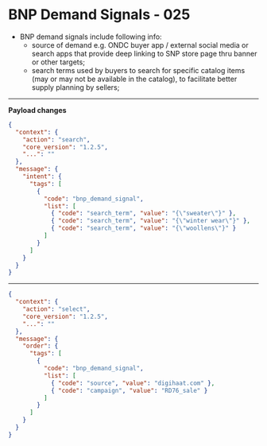 # BNP Demand Signals - 025
- BNP demand signals include following info:
  - source of demand e.g. ONDC buyer app / external social media or search apps that provide deep linking to SNP store page thru banner or other targets;
  - search terms used by buyers to search for specific catalog items (may or may not be available in the catalog), to facilitate better supply planning by sellers;

---

**Payload changes**
```json
{
  "context": {
    "action": "search",
    "core_version": "1.2.5",
    "...": ""
  },
  "message": {
    "intent": {
      "tags": [
        {
          "code": "bnp_demand_signal",
          "list": [
            { "code": "search_term", "value": "{\"sweater\"}" },
            { "code": "search_term", "value": "{\"winter wear\"}" },
            { "code": "search_term", "value": "{\"woollens\"}" }
          ]
        }
      ]
    }
  }
}
```

---

```json
{
  "context": {
    "action": "select",
    "core_version": "1.2.5",
    "...": ""
  },
  "message": {
    "order": {
      "tags": [
        {
          "code": "bnp_demand_signal",
          "list": [
            { "code": "source", "value": "digihaat.com" },
            { "code": "campaign", "value": "RD76_sale" }
          ]
        }
      ]
    }
  }
}
```